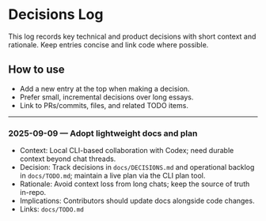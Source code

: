 # Decisions Log

This log records key technical and product decisions with short context and rationale. Keep entries concise and link code where possible.

## How to use
- Add a new entry at the top when making a decision.
- Prefer small, incremental decisions over long essays.
- Link to PRs/commits, files, and related TODO items.

---

### 2025-09-09 — Adopt lightweight docs and plan
- Context: Local CLI-based collaboration with Codex; need durable context beyond chat threads.
- Decision: Track decisions in `docs/DECISIONS.md` and operational backlog in `docs/TODO.md`; maintain a live plan via the CLI plan tool.
- Rationale: Avoid context loss from long chats; keep the source of truth in-repo.
- Implications: Contributors should update docs alongside code changes.
- Links: `docs/TODO.md`

<!-- Add new decisions above this line -->

